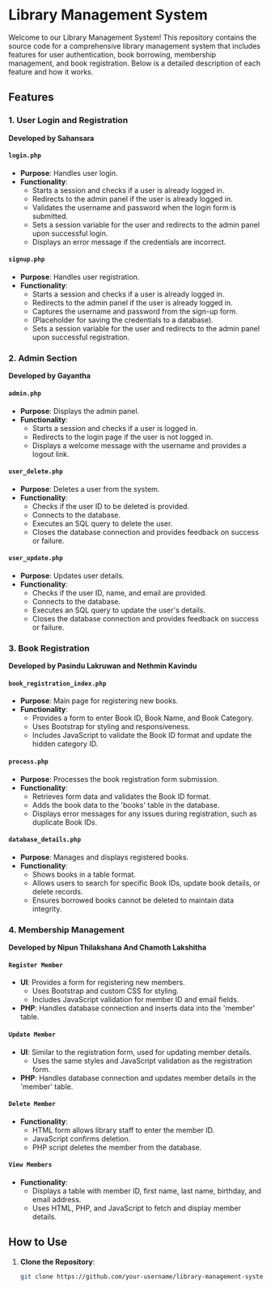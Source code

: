# Library Management System

Welcome to our Library Management System! This repository contains the source code for a comprehensive library management system that includes features for user authentication, book borrowing, membership management, and book registration. Below is a detailed description of each feature and how it works.

## Features

### 1. User Login and Registration
**Developed by Sahansara**

#### `login.php`
- **Purpose**: Handles user login.
- **Functionality**:
  - Starts a session and checks if a user is already logged in.
  - Redirects to the admin panel if the user is already logged in.
  - Validates the username and password when the login form is submitted.
  - Sets a session variable for the user and redirects to the admin panel upon successful login.
  - Displays an error message if the credentials are incorrect.

#### `signup.php`
- **Purpose**: Handles user registration.
- **Functionality**:
  - Starts a session and checks if a user is already logged in.
  - Redirects to the admin panel if the user is already logged in.
  - Captures the username and password from the sign-up form.
  - (Placeholder for saving the credentials to a database).
  - Sets a session variable for the user and redirects to the admin panel upon successful registration.

### 2. Admin Section
**Developed by Gayantha**

#### `admin.php`
- **Purpose**: Displays the admin panel.
- **Functionality**:
  - Starts a session and checks if a user is logged in.
  - Redirects to the login page if the user is not logged in.
  - Displays a welcome message with the username and provides a logout link.

#### `user_delete.php`
- **Purpose**: Deletes a user from the system.
- **Functionality**:
  - Checks if the user ID to be deleted is provided.
  - Connects to the database.
  - Executes an SQL query to delete the user.
  - Closes the database connection and provides feedback on success or failure.

#### `user_update.php`
- **Purpose**: Updates user details.
- **Functionality**:
  - Checks if the user ID, name, and email are provided.
  - Connects to the database.
  - Executes an SQL query to update the user's details.
  - Closes the database connection and provides feedback on success or failure.

### 3. Book Registration
**Developed by Pasindu Lakruwan and Nethmin Kavindu**

#### `book_registration_index.php`
- **Purpose**: Main page for registering new books.
- **Functionality**:
  - Provides a form to enter Book ID, Book Name, and Book Category.
  - Uses Bootstrap for styling and responsiveness.
  - Includes JavaScript to validate the Book ID format and update the hidden category ID.

#### `process.php`
- **Purpose**: Processes the book registration form submission.
- **Functionality**:
  - Retrieves form data and validates the Book ID format.
  - Adds the book data to the 'books' table in the database.
  - Displays error messages for any issues during registration, such as duplicate Book IDs.

#### `database_details.php`
- **Purpose**: Manages and displays registered books.
- **Functionality**:
  - Shows books in a table format.
  - Allows users to search for specific Book IDs, update book details, or delete records.
  - Ensures borrowed books cannot be deleted to maintain data integrity.

### 4. Membership Management
**Developed by Nipun Thilakshana And Chamoth Lakshitha**

#### `Register Member`
- **UI**: Provides a form for registering new members.
  - Uses Bootstrap and custom CSS for styling.
  - Includes JavaScript validation for member ID and email fields.
- **PHP**: Handles database connection and inserts data into the 'member' table.

#### `Update Member`
- **UI**: Similar to the registration form, used for updating member details.
  - Uses the same styles and JavaScript validation as the registration form.
- **PHP**: Handles database connection and updates member details in the 'member' table.

#### `Delete Member`
- **Functionality**:
  - HTML form allows library staff to enter the member ID.
  - JavaScript confirms deletion.
  - PHP script deletes the member from the database.

#### `View Members`
- **Functionality**:
  - Displays a table with member ID, first name, last name, birthday, and email address.
  - Uses HTML, PHP, and JavaScript to fetch and display member details.

## How to Use

1. **Clone the Repository**:
   ```sh
   git clone https://github.com/your-username/library-management-system.git
